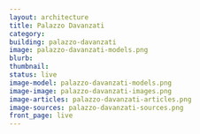 ```yaml
---
layout: architecture
title: Palazzo Davanzati
category: 
building: palazzo-davanzati
image: palazzo-davanzati-models.png
blurb: 
thumbnail: 
status: live
image-model: palazzo-davanzati-models.png
image-image: palazzo-davanzati-images.png
image-articles: palazzo-davanzati-articles.png
image-sources: palazzo-davanzati-sources.png
front_page: live
---
```

